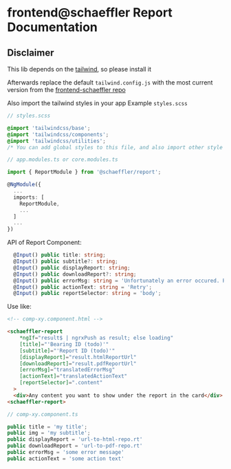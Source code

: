 # frontend@schaeffler Report Documentation
## Disclaimer
This lib depends on the [tailwind](https://www.npmjs.com/package/tailwindcss), so please install it

Afterwards replace the default `tailwind.config.js` with the most current version from the [frontend-schaeffler repo](https://github.com/Schaeffler-Group/frontend-schaeffler/blob/master/tailwind.config.js)

Also import the tailwind styles in your app
Example `styles.scss`


```scss
// styles.scss

@import 'tailwindcss/base';
@import 'tailwindcss/components';
@import 'tailwindcss/utilities';
/* You can add global styles to this file, and also import other style files */
```

```typescript
// app.modules.ts or core.modules.ts

import { ReportModule } from '@schaeffler/report';

@NgModule({
  ...
  imports: [
    ReportModule,
    ...
  ]
  ...
})
```

API of Report Component:

```typescript
  @Input() public title: string;
  @Input() public subtitle?: string;
  @Input() public displayReport: string;
  @Input() public downloadReport?: string;
  @Input() public errorMsg: string = 'Unfortunately an error occured. Please try again later.';
  @Input() public actionText: string = 'Retry';
  @Input() public reportSelector: string = 'body';
```

Use like:

```html
<!-- comp-xy.component.html -->

<schaeffler-report
    *ngIf="result$ | ngrxPush as result; else loading"
    [title]="'Bearing ID (todo)'"
    [subtitle]="'Report ID (todo)'"
    [displayReport]="result.htmlReportUrl"
    [downloadReport]="result.pdfReportUrl"
    [errorMsg]="translatedErrorMsg"
    [actionText]="translatedActionText"
    [reportSelector]=".content"
  >
  <div>Any content you want to show under the report in the card</div>
<schaeffler-report>
```

```typescript
// comp-xy.component.ts

public title = 'my title';
public img = 'my subtitle';
public displayReport = 'url-to-html-repo.rt'
public downloadReport = 'url-to-pdf-repo.rt'
public errorMsg = 'some error message'
public actionText = 'some action text'
```

